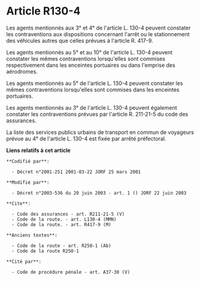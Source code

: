 # Article R130-4

Les agents mentionnés aux 3° et 4° de l'article L. 130-4 peuvent constater les contraventions aux dispositions concernant
l'arrêt ou le stationnement des véhicules autres que celles prévues à l'article R. 417-9.

Les agents mentionnés au 5° et au 10° de l'article L. 130-4 peuvent constater les mêmes contraventions lorsqu'elles sont
commises respectivement dans les enceintes portuaires ou dans l'emprise des aérodromes.

Les agents mentionnés au 5° de l'article L. 130-4 peuvent constater les mêmes contraventions lorsqu'elles sont commises dans
les enceintes portuaires.

Les agents mentionnés au 3° de l'article L. 130-4 peuvent également constater les contraventions prévues par l'article R.
211-21-5 du code des assurances.

La liste des services publics urbains de transport en commun de voyageurs prévue au 4° de l'article L. 130-4 est fixée par
arrêté préfectoral.

**Liens relatifs à cet article**

	**Codifié par**:

	  - Décret n°2001-251 2001-03-22 JORF 25 mars 2001

	**Modifié par**:

	  - Décret n°2003-536 du 20 juin 2003 - art. 1 () JORF 22 juin 2003

	**Cite**:

	  - Code des assurances - art. R211-21-5 (V)
	  - Code de la route. - art. L130-4 (MMN)
	  - Code de la route. - art. R417-9 (M)

	**Anciens textes**:

	  - Code de la route - art. R250-1 (Ab)
	  - Code de la route R250-1

	**Cité par**:

	  - Code de procédure pénale - art. A37-30 (V)
